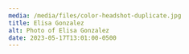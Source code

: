 ```yaml
---
media: /media/files/color-headshot-duplicate.jpg
title: Elisa Gonzalez
alt: Photo of Elisa Gonzalez
date: 2023-05-17T13:01:00-0500
---
```

